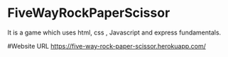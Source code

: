 # FiveWayRockPaperScissor
It is a game which uses  html, css , Javascript and express fundamentals.

#Website URL
https://five-way-rock-paper-scissor.herokuapp.com/
